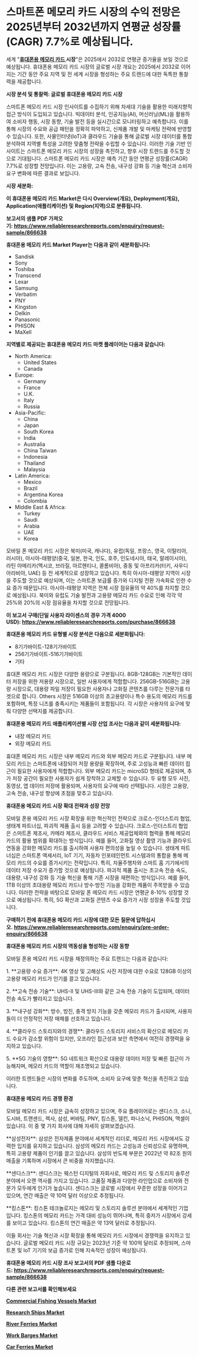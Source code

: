 <p><h1>스마트폰 메모리 카드 시장의 수익 전망은 2025년부터 2032년까지 연평균 성장률(CAGR) 7.7%로 예상됩니다.</h1></p><p>세계 "<strong><a href="https://www.reliableresearchreports.com/memory-card-for-mobile-phone-r866638?utm_campaign=105&utm_medium=8&utm_source=Github&utm_content=ia&utm_term=23012025&utm_id=memory-card-for-mobile-phone">휴대폰용 메모리 카드&nbsp;</a></strong><strong>시장</strong>"은 2025에서 2032로 연평균 증가율을 보일 것으로 예상됩니다. 휴대폰용 메모리 카드 시장의 글로벌 시장 개요는 2025에서 2032로 이어지는 기간 동안 주요 지역 및 전 세계 시장을 형성하는 주요 트렌드에 대한 독특한 통찰력을 제공합니다.</p>
<p><strong>시장 분석 및 통찰력: 글로벌 휴대폰용 메모리 카드 시장</strong></p>
<p><p>스마트폰 메모리 카드 시장 인사이트를 수집하기 위해 차세대 기술을 활용한 미래지향적 접근 방식이 도입되고 있습니다. 빅데이터 분석, 인공지능(AI), 머신러닝(ML)을 활용하여 소비자 행동, 시장 동향, 기술 발전 등을 실시간으로 모니터링하고 예측합니다. 이를 통해 시장의 수요와 공급 패턴을 정확히 파악하고, 신제품 개발 및 마케팅 전략에 반영할 수 있습니다. 또한, 사물인터넷(IoT)과 클라우드 기술을 통해 글로벌 시장 데이터를 통합 분석하여 지역별 특성을 고려한 맞춤형 전략을 수립할 수 있습니다. 이러한 기술 기반 인사이트는 스마트폰 메모리 카드 시장의 성장을 촉진하고, 향후 시장 트렌드를 주도할 것으로 기대됩니다. 스마트폰 메모리 카드 시장은 예측 기간 동안 연평균 성장률(CAGR) 7.7%로 성장할 전망입니다. 이는 고용량, 고속 전송, 내구성 강화 등 기술 혁신과 소비자 요구 변화에 따른 결과로 보입니다.</p><a href="%7CAUTHORITHY_DOMAIN_URL%7C?utm_campaign=105&utm_medium=8&utm_source=Github&utm_content=ia&utm_term=23012025&utm_id=memory-card-for-mobile-phone"></a></p>
<p><strong>시장 세분화:</strong></p>
<p><strong>이 휴대폰용 메모리 카드 Market은 다시 Overview(개요), Deployment(개요), Application(애플리케이션) 및 Region(지역)으로 분류됩니다.</strong></p>
<p><strong>보고서의 샘플 PDF 가져오기:&nbsp;<a href="https://www.reliableresearchreports.com/enquiry/request-sample/866638?utm_campaign=105&utm_medium=8&utm_source=Github&utm_content=ia&utm_term=23012025&utm_id=memory-card-for-mobile-phone">https://www.reliableresearchreports.com/enquiry/request-sample/866638</a></strong><strong></strong></p>
<p><strong>휴대폰용 메모리 카드 Market Player는 다음과 같이 세분화됩니다:</strong></p>
<p><ul><li>Sandisk</li><li>Sony</li><li>Toshiba</li><li>Transcend</li><li>Lexar</li><li>Samsung</li><li>Verbatim</li><li>PNY</li><li>Kingston</li><li>Delkin</li><li>Panasonic</li><li>PHISON</li><li>MaXell</li></ul></p>
<p><strong>지역별로 제공되는 휴대폰용 메모리 카드 마켓 플레이어는 다음과 같습니다:</strong></p>
<p><ul>
    <li>
        North America:
        <ul>
            <li>United States</li>
            <li>Canada</li>
        </ul>
    </li>
    <li>
        Europe:
        <ul>
            <li>Germany</li>
            <li>France</li>
            <li>U.K.</li>
            <li>Italy</li>
            <li>Russia</li>
        </ul>
    </li>
    <li>
        Asia-Pacific:
        <ul>
            <li>China</li>
            <li>Japan</li>
            <li>South Korea</li>
            <li>India</li>
            <li>Australia</li>
            <li>China Taiwan</li>
            <li>Indonesia</li>
            <li>Thailand</li>
            <li>Malaysia</li>
        </ul>
    </li>
    <li>
        Latin America:
        <ul>
            <li>Mexico</li>
            <li>Brazil</li>
            <li>Argentina Korea</li>
            <li>Colombia</li>
        </ul>
    </li>
    <li>
        Middle East & Africa:
        <ul>
            <li>Turkey</li>
            <li>Saudi</li>
            <li>Arabia</li>
            <li>UAE</li>
            <li>Korea</li>
        </ul>
    </li>
    </ul></p>
<p><p>모바일 폰 메모리 카드 시장은 북미(미국, 캐나다), 유럽(독일, 프랑스, 영국, 이탈리아, 러시아), 아시아-태평양(중국, 일본, 한국, 인도, 호주, 인도네시아, 태국, 말레이시아), 라틴 아메리카(멕시코, 브라질, 아르헨티나, 콜롬비아), 중동 및 아프리카(터키, 사우디아라비아, UAE) 등 전 세계적으로 성장하고 있습니다. 특히 아시아-태평양 지역이 시장을 주도할 것으로 예상되며, 이는 스마트폰 보급률 증가와 디지털 전환 가속화로 인한 수요 증가 때문입니다. 아시아-태평양 지역은 전체 시장 점유율의 약 40%를 차지할 것으로 예상됩니다. 북미와 유럽도 기술 발전과 고용량 메모리 카드 수요로 인해 각각 약 25%와 20%의 시장 점유율을 차지할 것으로 전망됩니다.</p></p>
<p><strong>이 보고서 구매(단일 사용자 라이센스의 경우 가격 4000 USD):&nbsp;<a href="https://www.reliableresearchreports.com/purchase/866638?utm_campaign=105&utm_medium=8&utm_source=Github&utm_content=ia&utm_term=23012025&utm_id=memory-card-for-mobile-phone">https://www.reliableresearchreports.com/purchase/866638</a></strong></p>
<p><strong>휴대폰용 메모리 카드 유형별 시장 분석은 다음으로 세분화됩니다:</strong></p>
<p><ul><li>8기가바이트-128기가바이트</li><li>256기가바이트-516기가바이트</li><li>기타</li></ul></p>
<p><p>휴대폰 메모리 카드 시장은 다양한 용량으로 구분됩니다. 8GB-128GB는 기본적인 데이터 저장을 위한 저용량 시장으로, 일반 사용자에게 적합합니다. 256GB-516GB는 고용량 시장으로, 대용량 파일 저장이 필요한 사용자나 고화질 콘텐츠를 다루는 전문가를 타겟으로 합니다. Others 시장은 516GB 이상의 초고용량이나 특수 용도의 메모리 카드를 포함하며, 특정 니즈를 충족시키는 제품들이 포함됩니다. 각 시장은 사용자의 요구에 맞춰 다양한 선택지를 제공합니다.</p></p>
<p><strong>휴대폰용 메모리 카드 애플리케이션별 시장 산업 조사는 다음과 같이 세분화됩니다:</strong></p>
<p><ul><li>내장 메모리 카드</li><li>외장 메모리 카드</li></ul></p>
<p><p>휴대폰 메모리 카드 시장은 내부 메모리 카드와 외부 메모리 카드로 구분됩니다. 내부 메모리 카드는 스마트폰에 내장되어 저장 용량을 확장하며, 주로 고성능과 빠른 데이터 접근이 필요한 사용자에게 적합합니다. 외부 메모리 카드는 microSD 형태로 제공되며, 추가 저장 공간이 필요한 사용자가 쉽게 장착하고 교체할 수 있습니다. 두 유형 모두 사진, 동영상, 앱 데이터 저장에 활용되며, 사용자의 요구에 따라 선택됩니다. 시장은 고용량, 고속 전송, 내구성 향상에 초점을 맞추고 있습니다.</p></p>
<p><strong>휴대폰용 메모리 카드 시장 확대 전략과 성장 전망</strong></p>
<p><p>모바일 폰용 메모리 카드 시장 확장을 위한 혁신적인 전략으로 크로스-인더스트리 협업, 생태계 파트너십, 파괴적 제품 출시 등을 고려할 수 있습니다. 크로스-인더스트리 협업은 스마트폰 제조사, 카메라 제조사, 클라우드 서비스 제공업체와의 협력을 통해 메모리 카드의 활용 범위를 확대하는 방식입니다. 예를 들어, 고화질 영상 촬영 기능과 클라우드 연동을 강화한 메모리 카드를 출시하여 사용자 편의성을 높일 수 있습니다. 생태계 파트너십은 스마트폰 액세서리, IoT 기기, 자동차 인포테인먼트 시스템과의 통합을 통해 메모리 카드의 수요를 증가시키는 전략입니다. 특히, 자율주행차와 스마트 홈 기기에서의 데이터 저장 수요가 증가할 것으로 예상됩니다. 파괴적 제품 출시는 초고속 전송 속도, 대용량, 내구성 강화 등 기술 혁신을 통해 기존 시장을 재편하는 방식입니다. 예를 들어, 1TB 이상의 초대용량 메모리 카드나 방수·방진 기능을 강화한 제품이 주목받을 수 있습니다. 이러한 전략을 바탕으로 모바일 폰 메모리 카드 시장은 연평균 8-10% 성장할 것으로 예상됩니다. 특히, 5G 확산과 고화질 콘텐츠 수요 증가가 시장 성장을 주도할 것입니다.</p></p>
<p><strong>구매하기 전에 휴대폰용 메모리 카드 시장에 대한 모든 질문에 답하십시오.&nbsp;<a href="https://www.reliableresearchreports.com/enquiry/pre-order-enquiry/866638?utm_campaign=105&utm_medium=8&utm_source=Github&utm_content=ia&utm_term=23012025&utm_id=memory-card-for-mobile-phone">https://www.reliableresearchreports.com/enquiry/pre-order-enquiry/866638</a></strong><strong></strong></p>
<p><strong>휴대폰용 메모리 카드 시장의 역동성을 형성하는 시장 동향</strong></p>
<p><p>모바일 폰용 메모리 카드 시장을 재정의하는 주요 트렌드는 다음과 같습니다:</p><p>1. **고용량 수요 증가**: 4K 영상 및 고해상도 사진 저장에 대한 수요로 128GB 이상의 고용량 메모리 카드가 인기를 끌고 있습니다.</p><p>2. **고속 전송 기술**: UHS-II 및 UHS-III와 같은 고속 전송 기술이 도입되며, 데이터 전송 속도가 빨라지고 있습니다.</p><p>3. **내구성 강화**: 방수, 방진, 충격 방지 기능을 갖춘 메모리 카드가 출시되며, 사용자들이 더 안정적인 저장 매체를 선호하고 있습니다.</p><p>4. **클라우드 스토리지와의 경쟁**: 클라우드 스토리지 서비스의 확산으로 메모리 카드 수요가 감소할 위험이 있지만, 오프라인 접근성과 보안 측면에서 여전히 경쟁력을 유지하고 있습니다.</p><p>5. **5G 기술의 영향**: 5G 네트워크 확산으로 대용량 데이터 저장 및 빠른 접근이 가능해지며, 메모리 카드의 역할이 재조명되고 있습니다.</p><p>이러한 트렌드들은 시장의 변화를 주도하며, 소비자 요구에 맞춘 혁신을 촉진하고 있습니다.</p></p>
<p><strong>휴대폰용 메모리 카드 경쟁 환경</strong></p>
<p><p>모바일 메모리 카드 시장은 급속히 성장하고 있으며, 주요 플레이어로는 샌디스크, 소니, 도시바, 트랜센드, 렉사, 삼성, 버바팀, PNY, 킹스톤, 델킨, 파나소닉, PHISON, 맥셀이 있습니다. 이 중 몇 가지 회사에 대해 자세히 살펴보겠습니다.</p><p>**삼성전자**: 삼성은 전자제품 분야에서 세계적인 리더로, 메모리 카드 시장에서도 강력한 입지를 유지하고 있습니다. 삼성의 메모리 카드는 고성능과 신뢰성으로 유명하며, 특히 고용량 제품이 인기를 끌고 있습니다. 삼성의 반도체 부문은 2022년 약 82조 원의 매출을 기록하며 시장에서 큰 비중을 차지했습니다.</p><p>**샌디스크**: 샌디스크는 웨스턴 디지털의 자회사로, 메모리 카드 및 스토리지 솔루션 분야에서 오랜 역사를 가지고 있습니다. 고품질 제품과 다양한 라인업으로 소비자와 전문가 모두에게 인기가 높습니다. 샌디스크는 글로벌 시장에서 꾸준한 성장을 이어가고 있으며, 연간 매출은 약 10억 달러 이상으로 추정됩니다.</p><p>**킹스톤**: 킹스톤 테크놀로지는 메모리 및 스토리지 솔루션 분야에서 세계적인 기업입니다. 킹스톤의 메모리 카드는 가격 대비 성능이 뛰어나며, 특히 중저가 시장에서 강세를 보이고 있습니다. 킹스톤의 연간 매출은 약 13억 달러로 추정됩니다.</p><p>이들 회사는 기술 혁신과 시장 확장을 통해 메모리 카드 시장에서 경쟁력을 유지하고 있습니다. 글로벌 메모리 카드 시장 규모는 2023년 기준 약 100억 달러로 추정되며, 스마트폰 및 IoT 기기의 보급 증가로 인해 지속적인 성장이 예상됩니다.</p></p>
<p><strong>휴대폰용 메모리 카드 시장 조사 보고서의 PDF 샘플 다운로드:&nbsp;<a href="https://www.reliableresearchreports.com/enquiry/request-sample/866638?utm_campaign=105&utm_medium=8&utm_source=Github&utm_content=ia&utm_term=23012025&utm_id=memory-card-for-mobile-phone">https://www.reliableresearchreports.com/enquiry/request-sample/866638</a></strong></p>
<p><strong></strong></p>
<p><strong></strong></p>
<p><strong></strong></p>
<p><strong></strong></p>
<p><strong>다른 관련 보고서를 확인해보세요</strong></p>
<p><strong><p><a href="https://github.com/dmitriyvo6rog/Market-Research-Report-List-1/blob/main/commercial-fishing-vessels-market.md?utm_campaign=105&utm_medium=8&utm_source=Github&utm_content=ia&utm_term=23012025&utm_id=memory-card-for-mobile-phone">Commercial Fishing Vessels Market</a></p><p><a href="https://github.com/risingtrista99259/Market-Research-Report-List-1/blob/main/research-ships-market.md?utm_campaign=105&utm_medium=8&utm_source=Github&utm_content=ia&utm_term=23012025&utm_id=memory-card-for-mobile-phone">Research Ships Market</a></p><p><a href="https://github.com/arionmp/Market-Research-Report-List-5/blob/main/river-ferries-market.md?utm_campaign=105&utm_medium=8&utm_source=Github&utm_content=ia&utm_term=23012025&utm_id=memory-card-for-mobile-phone">River Ferries Market</a></p><p><a href="https://github.com/petbigbeepjn/Market-Research-Report-List-1/blob/main/work-barges-market.md?utm_campaign=105&utm_medium=8&utm_source=Github&utm_content=ia&utm_term=23012025&utm_id=memory-card-for-mobile-phone">Work Barges Market</a></p><p><a href="https://github.com/luckyshygirl/Market-Research-Report-List-7/blob/main/car-ferries-market.md?utm_campaign=105&utm_medium=8&utm_source=Github&utm_content=ia&utm_term=23012025&utm_id=memory-card-for-mobile-phone">Car Ferries Market</a></p></strong></p>